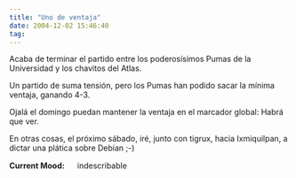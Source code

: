 ```yaml
---
title: "Uno de ventaja"
date: 2004-12-02 15:46:40
tag: 
---
```

<p>Acaba de terminar el partido entre los poderosísimos Pumas de la Universidad y los chavitos del Atlas.</p>

<p>Un partido de suma tensión, pero los Pumas han podido sacar la mínima ventaja, ganando 4-3.</p>

<p>Ojalá el domingo puedan mantener la ventaja en el marcador global: Habrá que ver.</p>

<p>En otras cosas, el próximo sábado, iré, junto con tigrux, hacia Ixmiquilpan, a dictar una plática sobre Debian ;-)</p>

<p><strong>Current Mood:</strong> <img width="15" height="15" src="http://stat.livejournal.com/img/mood/growf/smileys/blank.gif"/> indescribable</p>
